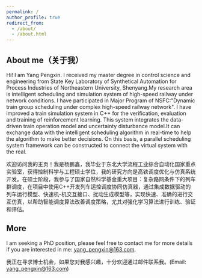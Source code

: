 ```yaml
---
permalink: /
author_profile: true
redirect_from: 
  - /about/
  - /about.html
---
```


About me（关于我）
------
Hi! I am Yang Pengxin. I received my master degree in control science and engineering from State Key Laboratory of Synthetical Automation for Process Industries of Northeastern University, Shenyang.My research area is intelligent scheduling and simulation system of high-speed railway under network conditions. I have participated in Major Program of NSFC:"Dynamic train group scheduling under complex high-speed railway network". I have improved a train simulation system in C++ for the verification, evaluation and training of reinforcement learning. This system integrates the data-driven train operation model and uncertainty disturbance model.It can exchange data with the intelligent scheduling algorithm in real-time to help the algorithm to make better decisions. On this basis, a parallel scheduling system framework can be constructed to connect the virtual system with the real.

欢迎访问我的主页！我是杨鹏鑫，我毕业于东北大学流程工业综合自动化国家重点实验室，获得控制科学与工程硕士学位，我的研究方向是高铁调度优化与仿真系统开发。在硕士阶段，我参与了国家自然科学基金重大项目：复杂路网条件下的列车群调度，在项目中使用C++开发列车运控调度协同仿真器，通过集成数据驱动的列车运行模型、快速机-机交互接口、扰动生成模型等，实现快速、准确的进行交互仿真，以帮助智能调度算法改善调度策略，尤其对强化学习算法进行训练、验证和评估。

More
------
I am seeking a PhD position, please feel free to contact me for more details if you are interested in me: yang_pengxin@163.com.

我正在寻求博士机会，如果您对我感兴趣，十分欢迎通过邮件联系我。(Email: yang_pengxin@163.com)
